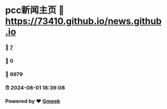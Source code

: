 # pcc新闻主页 :link: https://73410.github.io/news.github.io 
### :page_facing_up: [7](https://73410.github.io/news.github.io/tag.html) 
### :speech_balloon: 0 
### :hibiscus: 9979 
### :alarm_clock: 2024-08-01 18:39:08 
### Powered by :heart: [Gmeek](https://github.com/Meekdai/Gmeek)
